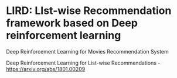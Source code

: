 # LIRD: LIst-wise Recommendation framework based on Deep reinforcement learning
Deep Reinforcement Learning for Movies Recommendation System

Deep Reinforcement Learning for List-wise Recommendations - https://arxiv.org/abs/1801.00209
